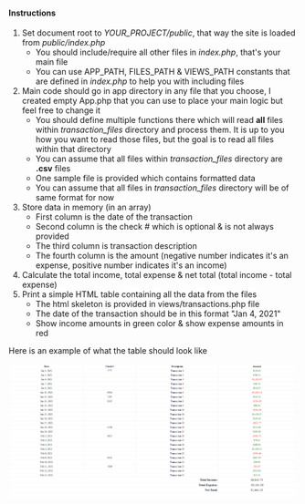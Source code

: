 #### Instructions
1. Set document root to _YOUR_PROJECT/public_, that way the site is loaded from _public/index.php_
    * You should include/require all other files in _index.php_, that's your main file
    * You can use APP_PATH, FILES_PATH & VIEWS_PATH constants that are defined in _index.php_ to help you with including files
2. Main code should go in app directory in any file that you choose, I created empty App.php that you can use to place your main logic but feel free to change it
    * You should define multiple functions there which will read **all** files within _transaction_files_ directory and process them. It is up to you how you want to read those files, but the goal is to read all files within that directory
    * You can assume that all files within _transaction_files_ directory are **.csv** files
    * One sample file is provided which contains formatted data
    * You can assume that all files in _transaction_files_ directory will be of same format for now
3. Store data in memory (in an array)
    * First column is the date of the transaction
    * Second column is the check # which is optional & is not always provided
    * The third column is transaction description
    * The fourth column is the amount (negative number indicates it's an expense, positive number indicates it's an income)
4. Calculate the total income, total expense & net total (total income - total expense)
5. Print a simple HTML table containing all the data from the files
    * The html skeleton is provided in views/transactions.php file
    * The date of the transaction should be in this format "Jan 4, 2021"
    * Show income amounts in green color & show expense amounts in red

Here is an example of what the table should look like

![Sample Output](result.png)